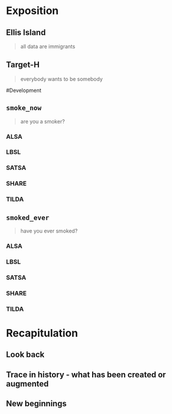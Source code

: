 # Exposition
## Ellis Island
> all data are immigrants
## Target-H
> everybody wants to be somebody

#Development
## `smoke_now`
> are you a smoker?
### ALSA
### LBSL
### SATSA
### SHARE
### TILDA
## `smoked_ever`
> have you ever smoked?
### ALSA
### LBSL
### SATSA
### SHARE
### TILDA

# Recapitulation
## Look back
## Trace in history - what has been created or augmented
## New beginnings